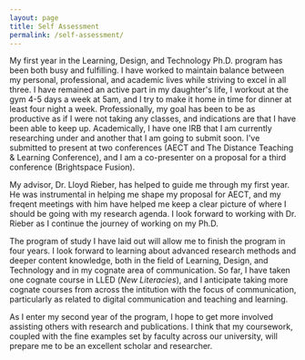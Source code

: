 ```yaml
---
layout: page
title: Self Assessment
permalink: /self-assessment/
---
```


My first year in the Learning, Design, and Technology Ph.D. program has been both busy and fulfilling. I have worked to maintain balance between my personal, professional, and academic lives while striving to excel in all three. I have remained an active part in my daughter's life, I workout at the gym 4-5 days a week at 5am, and I try to make it home in time for dinner at least four night a week. Professionally, my goal has been to be as productive as if I were not taking any classes, and indications are that I have been able to keep up. Academically, I have one IRB that I am currently researching under and another that I am going to submit soon. I've submitted to present at two conferences (AECT and The Distance Teaching & Learning Conference), and I am a co-presenter on a proposal for a third conference (Brightspace Fusion).

My advisor, Dr. Lloyd Rieber, has helped to guide me through my first year. He was instrumental in helping me shape my proposal for AECT, and my freqent meetings with him have helped me keep a clear picture of where I should be going with my research agenda. I look forward to working with Dr. Rieber as I continue the journey of working on my Ph.D.

The program of study I have laid out will allow me to finish the program in four years. I look forward to learning about advanced research methods and deeper content knowledge, both in the field of Learning, Design, and Technology and in my cognate area of communication. So far, I have taken one cognate course in LLED (*New Literacies*), and I anticipate taking more cognate courses from across the intitution with the focus of communication, particularly as related to digital communication and teaching and learning.

As I enter my second year of the program, I hope to get more involved assisting others with research and publications. I think that my coursework, coupled with the fine examples set by faculty across our university, will prepare me to be an excellent scholar and researcher.
